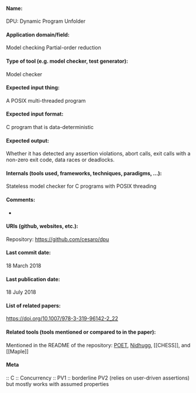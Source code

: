 #### Name:
DPU: Dynamic Program Unfolder

#### Application domain/field:
Model checking
Partial-order reduction

#### Type of tool (e.g. model checker, test generator):
Model checker

#### Expected input thing:
A POSIX multi-threaded program

#### Expected input format:
C program that is data-deterministic

#### Expected output:
Whether it has detected any assertion violations, abort calls, exit calls with a non-zero exit code, data races or deadlocks.

#### Internals (tools used, frameworks, techniques, paradigms, ...):
Stateless model checker for C programs with POSIX threading

#### Comments:
-

#### URIs (github, websites, etc.):
Repository: https://github.com/cesaro/dpu

#### Last commit date:
18 March 2018

#### Last publication date:
18 July 2018

#### List of related papers:
https://doi.org/10.1007/978-3-319-96142-2_22

#### Related tools (tools mentioned or compared to in the paper):
Mentioned in the README of the repository: [POET](POET.md), [Nidhugg](../Nidhugg.md), [[CHESS]], and [[Maple]]

#### Meta
:: C
:: Concurrency
:: PV1           :: borderline PV2 (relies on user-driven assertions) but mostly works with assumed properties